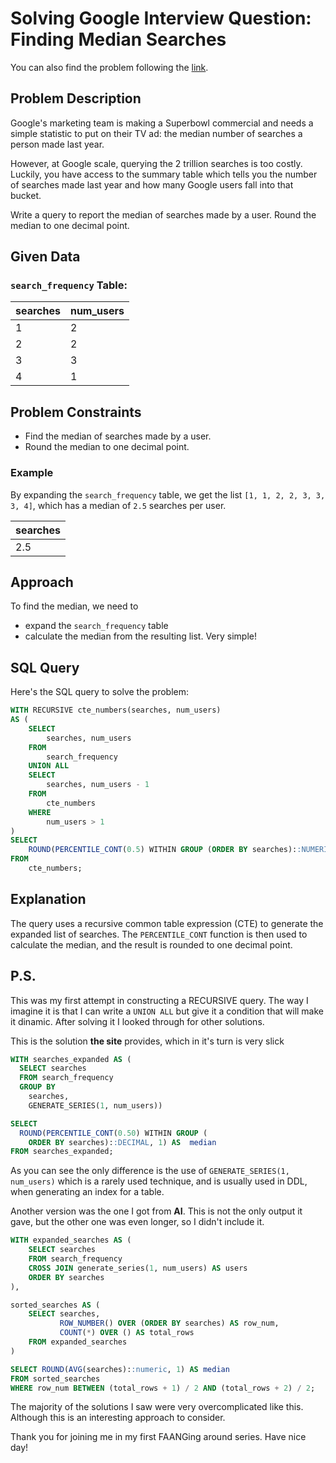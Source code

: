 # Solving Google Interview Question: Finding Median Searches
You can also find the problem following the [link](https://datalemur.com/questions/median-search-freq).

## Problem Description

Google's marketing team is making a Superbowl commercial and needs a simple statistic to put on their TV ad: the median number of searches a person made last year.

However, at Google scale, querying the 2 trillion searches is too costly. Luckily, you have access to the summary table which tells you the number of searches made last year and how many Google users fall into that bucket.

Write a query to report the median of searches made by a user. Round the median to one decimal point.

## Given Data

### `search_frequency` Table:

| searches | num_users |
|----------|-----------|
| 1        | 2         |
| 2        | 2         |
| 3        | 3         |
| 4        | 1         |

## Problem Constraints

- Find the median of searches made by a user.
- Round the median to one decimal point.
  
### Example

By expanding the `search_frequency` table, we get the list `[1, 1, 2, 2, 3, 3, 3, 4]`, which has a median of `2.5` searches per user.

| searches |
|----------|
| 2.5 |

## Approach

To find the median, we need to 
  - expand the `search_frequency` table
  - calculate the median from the resulting list. Very simple!

## SQL Query

Here's the SQL query to solve the problem:

```sql
WITH RECURSIVE cte_numbers(searches, num_users) 
AS (
    SELECT 
        searches, num_users
    FROM 
        search_frequency
    UNION ALL
    SELECT    
        searches, num_users - 1
    FROM    
        cte_numbers
    WHERE 
        num_users > 1
)
SELECT 
    ROUND(PERCENTILE_CONT(0.5) WITHIN GROUP (ORDER BY searches)::NUMERIC, 1) AS "Percentile_Cont"
FROM 
    cte_numbers;
```

## Explanation

The query uses a recursive common table expression (CTE) to generate the expanded list of searches. 
The `PERCENTILE_CONT` function is then used to calculate the median, and the result is rounded to one decimal point.




## P.S.

This was my first attempt in constructing a RECURSIVE query. The way I imagine it is that I can write a `UNION ALL` but give it a condition that will make it dinamic.
After solving it I looked through for other solutions. 

This is the solution __the site__ provides, which in it's turn is very slick 
```sql
WITH searches_expanded AS (
  SELECT searches
  FROM search_frequency
  GROUP BY 
    searches, 
    GENERATE_SERIES(1, num_users))

SELECT 
  ROUND(PERCENTILE_CONT(0.50) WITHIN GROUP (
    ORDER BY searches)::DECIMAL, 1) AS  median
FROM searches_expanded;
```
As you can see the only difference is the use of `GENERATE_SERIES(1, num_users)` which is a rarely used technique, and is usually used in DDL, when generating an index for a table.


Another version was the one I got from __AI__. This is not the only output it gave, but the other one was even longer, so I didn't include it.

```sql
WITH expanded_searches AS (
    SELECT searches
    FROM search_frequency
    CROSS JOIN generate_series(1, num_users) AS users
    ORDER BY searches
),

sorted_searches AS (
    SELECT searches,
           ROW_NUMBER() OVER (ORDER BY searches) AS row_num,
           COUNT(*) OVER () AS total_rows
    FROM expanded_searches
)

SELECT ROUND(AVG(searches)::numeric, 1) AS median
FROM sorted_searches
WHERE row_num BETWEEN (total_rows + 1) / 2 AND (total_rows + 2) / 2;
```
The majority of the solutions I saw were very overcomplicated like this. Although this is an interesting approach to consider.

Thank you for joining me in my first FAANGing around series. Have nice day!
 


